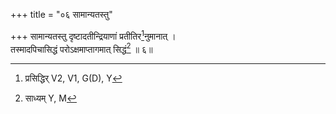 +++
title = "०६ सामान्यतस्तु"

+++
सामान्यतस्तु दृष्टादतीन्द्रियाणां प्रतीतिर[^1]नुमानात् ।  
तस्मादपिचासिद्धं परोऽक्षमाप्तागमात् सिद्धं[^2] ॥ ६॥  
  
[^1]: प्रसिद्धिर् V2, V1, G(D), Y
[^2]: साध्यम् Y, M  
